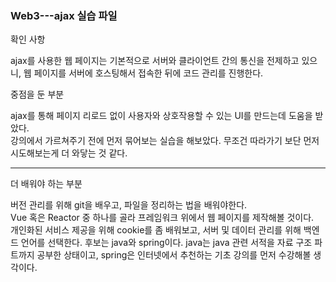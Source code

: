 ### Web3---ajax 실습 파일     
확인 사항   
   
ajax를 사용한 웹 페이지는 기본적으로 서버와 클라이언트 간의 통신을 전제하고 있으니, 웹 페이지를 서버에 호스팅해서 접속한 뒤에 코드 관리를 진행한다.
   
   

중점을 둔 부분   

ajax를 통해 페이지 리로드 없이 사용자와 상호작용할 수 있는 UI를 만드는데 도움을 받았다.     
강의에서 가르쳐주기 전에 먼저 묶어보는 실습을 해보았다. 무조건 따라가기 보단 먼저 시도해보는게 더 와닿는 것 같다.
    
   - - -  
    
더 배워야 하는 부분      
   
버전 관리를 위해 git을 배우고, 파일을 정리하는 법을 배워야한다.       
Vue 혹은 Reactor 중 하나를 골라 프레임워크 위에서 웹 페이지를 제작해볼 것이다.      
개인화된 서비스 제공을 위해 cookie를 좀 배워보고, 서버 및 데이터 관리를 위해 백엔드 언어를 선택한다.
후보는 java와 spring이다. java는 java 관련 서적을 자료 구조 파트까지 공부한 상태이고, spring은 인터넷에서 추천하는 기초 강의를 먼저 수강해볼 생각이다.

 
